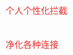 <p>
	<span style="font-size:24px;color:#E53333;">个人个性化拦截</span>
</p>
<p>
	<span style="font-size:24px;color:#E53333;"><br />
</span>
</p>
<p>
	<span style="font-size:24px;color:#E53333;">净化各种连接</span>
</p>
